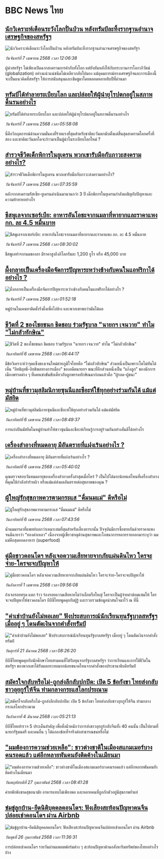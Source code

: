 # BBC News ไทย## [นักวิเคราะห์เตือนระวังโลกปั่นป่วน หลังทรัมป์ละทิ้งรากฐานอำนาจเศรษฐกิจของสหรัฐฯ](https://www.bbc.com/thai/articles/c62zklvld51o?at_campaign=githubrss)![นักวิเคราะห์เตือนระวังโลกปั่นป่วน หลังทรัมป์ละทิ้งรากฐานอำนาจเศรษฐกิจของสหรัฐฯ](https://ichef.bbci.co.uk/ace/standard/240/cpsprodpb/b4ca/live/a49bb760-13a7-11f0-8c3e-ab5924cb0c94.jpg)_วันจันทร์ที่ 7 เมษายน 2568 เวลา 12:06:38_ผู้นำสหรัฐฯ ไม่เพียงเปิดฉากสงครามการค้ากับทั้งโลก แต่ยังหันหลังให้กับกระบวนการโลกาภิวัตน์ (globalization) อย่างแน่วแน่ชนิดไม่เหลียวกลับไปมอง แม้อุดมการณ์ทางเศรษฐกิจและการเมืองนี้ จะเป็นแนวคิดที่สหรัฐฯ ให้การสนับสนุนและเชิดชูมาโดยตลอดหลายสิบปีที่ผ่านมา## [ทรัมป์ได้ทำลายระเบียบโลก และปล่อยให้ผู้นำยุโรปตกอยู่ในสภาพดิ้นรนอย่างไร](https://www.bbc.com/thai/articles/cvge2p557n3o?at_campaign=githubrss)![ทรัมป์ได้ทำลายระเบียบโลก และปล่อยให้ผู้นำยุโรปตกอยู่ในสภาพดิ้นรนอย่างไร](https://ichef.bbci.co.uk/ace/standard/240/cpsprodpb/6eaa/live/f7e353e0-098b-11f0-97d3-37df2b293ed1.png)_วันจันทร์ที่ 7 เมษายน 2568 เวลา 05:58:08_นี่คือวิกฤตการณ์ด้านความมั่นคงที่ร้ายแรงที่สุดสำหรับชาติตะวันตกนับตั้งแต่สิ้นสุดสงครามโลกครั้งที่สอง และชาติตะวันตกใดจะก้าวมาเป็นผู้นำในระเบียบโลกใหม่ ?## [สำรวจชีวิตเด็กพิการในยูเครน พวกเขารับมือกับภาวะสงครามอย่างไร?](https://www.bbc.com/thai/articles/c4g731yzze0o?at_campaign=githubrss)![สำรวจชีวิตเด็กพิการในยูเครน พวกเขารับมือกับภาวะสงครามอย่างไร?](https://ichef.bbci.co.uk/ace/standard/240/cpsprodpb/4004/live/51444190-0f0b-11f0-8926-611e8cb1ab81.jpg)_วันจันทร์ที่ 7 เมษายน 2568 เวลา 07:35:59_หลังจากสงครามรัสเซีย-ยูเครนดำเนินมานานกว่า 3 ปี เด็กพิการในยุเครนกำลังเผชิญกับปัญหาและความท้าทายอย่างไร## [ชีสพูเลจากเซอร์เบีย: อาหารอันโอชะจากนมลาที่หายากและราคาแพง กก. ละ 4.5 หมื่นบาท ](https://www.bbc.com/thai/articles/cp91x9nykd8o?at_campaign=githubrss)![ชีสพูเลจากเซอร์เบีย: อาหารอันโอชะจากนมลาที่หายากและราคาแพง กก. ละ 4.5 หมื่นบาท ](https://ichef.bbci.co.uk/ace/standard/240/cpsprodpb/5e67/live/cacd8da0-fa93-11ef-9e61-71ee71f26eb1.jpg)_วันจันทร์ที่ 7 เมษายน 2568 เวลา 08:30:02_ชีสพูเลทำจากนมของลา มีราคาสูงถึงกิโลกรัมละ 1,200 ยูโร หรือ 45,000 บาท## [ผึ้งกลายเป็นเครื่องมือจัดการปัญหาระหว่างช้างกับคนในแอฟริกาได้อย่างไร ?](https://www.bbc.com/thai/articles/cj68z3n3wlno?at_campaign=githubrss)![ผึ้งกลายเป็นเครื่องมือจัดการปัญหาระหว่างช้างกับคนในแอฟริกาได้อย่างไร ?](https://ichef.bbci.co.uk/ace/standard/240/cpsprodpb/49ef/live/8521e760-11e5-11f0-ac9f-c37d6fd89579.jpg)_วันจันทร์ที่ 7 เมษายน 2568 เวลา 01:52:18_หมู่บ้านในเคนยาติดตั้งรังผึ้งเพื่อไล่ช้าง และพวกเขาพบว่ามันได้ผล## [ชีวิตที่ 2 ของไชยชนก ชิดชอบ ร่วมรัฐบาล "นายกฯ เจนวาย" ทำไม "ไม่กลัวทักษิณ"](https://www.bbc.com/thai/articles/c9w85yr8g0eo?at_campaign=githubrss)![ชีวิตที่ 2 ของไชยชนก ชิดชอบ ร่วมรัฐบาล "นายกฯ เจนวาย" ทำไม "ไม่กลัวทักษิณ"](https://ichef.bbci.co.uk/ace/standard/240/cpsprodpb/f91e/live/73a3ee80-12b1-11f0-8e04-51770ccd4119.jpg)_วันอาทิตย์ที่ 6 เมษายน 2568 เวลา 06:44:17_มีข้อวิเคราะห์ว่าจุดแข็งของเจนใหม่ค่ายภูมิใจไทยคือ “ไม่กลัวทักษิณ” ส่วนหนึ่งเป็นเพราะโตไม่ทันได้เห็น “อิทธิฤทธิ์-อิทธิพลทางการเมือง” ของอดีตนายกฯ ขณะที่อีกส่วนหนึ่งเป็น “แก๊งลูก” ของนักการเมืองพรรคต่าง ๆ ที่เคยแข่งขันขับเคี่ยวกับลูกพรรคทักษิณมาก่อนแล้วคือ “ผู้รอด-ผู้ชนะ”## [หมู่บ้านที่ชาวมุสลิมนิกายซุนนีและชีอะห์ใช้ทุกอย่างร่วมกันได้ แม้แต่มัสยิด](https://www.bbc.com/thai/articles/ce82nyz6l7xo?at_campaign=githubrss)![หมู่บ้านที่ชาวมุสลิมนิกายซุนนีและชีอะห์ใช้ทุกอย่างร่วมกันได้ แม้แต่มัสยิด](https://ichef.bbci.co.uk/ace/standard/240/cpsprodpb/77e4/live/cbc799e0-098d-11f0-88b7-5556e7b55c5e.png)_วันอาทิตย์ที่ 6 เมษายน 2568 เวลา 08:49:37_การแบ่งปันมัสยิดในหมู่บ้านทำให้ชาวซุนนีและชีอะห์เรียนรู้การอยู่ร่วมกันอย่างสันติได้อย่างไร## [เครื่องสำอางที่หมดอายุ มีอันตรายที่แฝงเร้นอย่างไร ?](https://www.bbc.com/thai/articles/cly8ld5g79xo?at_campaign=githubrss)![เครื่องสำอางที่หมดอายุ มีอันตรายที่แฝงเร้นอย่างไร ?](https://ichef.bbci.co.uk/ace/standard/240/cpsprodpb/b2e6/live/1b07f930-0ecc-11f0-ba12-8d27eb561761.jpg)_วันอาทิตย์ที่ 6 เมษายน 2568 เวลา 05:40:02_คุณตรวจสอบวันหมดอายุของเครื่องสำอางครั้งล่าสุดเมื่อไหร่ ? เป็นไปได้มากน้อยแค่ไหนที่เครื่องสำอางที่คุณใช้กำลังทำร้ายผิว หรือแม้แต่ส่งผลอันตรายต่อสุขภาพของคุณ ?## [ผู้ใหญ่รักสุขภาพควรตามกระแส "ดื่มนมแม่" ดีหรือไม่](https://www.bbc.com/thai/articles/cdrgd4y81gxo?at_campaign=githubrss)![ผู้ใหญ่รักสุขภาพควรตามกระแส "ดื่มนมแม่" ดีหรือไม่](https://ichef.bbci.co.uk/ace/standard/240/cpsprodpb/cd3b/live/457bc910-12bb-11f0-99ce-6962528d8ae7.jpg)_วันอาทิตย์ที่ 6 เมษายน 2568 เวลา 07:43:56_น้ำนมมารดาที่แพทย์บอกว่าเหมาะสมที่สุดสำหรับเลี้ยงทารกนั้น ปัจจุบันมีการซื้อขายกันด้วยราคาแพง จนมีฉายาว่า “ทองคำเหลว” เนื่องจากผู้เชี่ยวชาญด้านสุขภาพและโภชนาการหลายรายออกมาระบุว่า นมแม่คือสุดยอดอาหาร (superfood)## [คู่มือชาวคอนโดฯ หลังเจอความเสียหายจากภัยแผ่นดินไหว ใครจะจ่าย-ใครจะจบปัญหาให้](https://www.bbc.com/thai/articles/c807rxp8lxpo?at_campaign=githubrss)![คู่มือชาวคอนโดฯ หลังเจอความเสียหายจากภัยแผ่นดินไหว ใครจะจ่าย-ใครจะจบปัญหาให้](https://ichef.bbci.co.uk/ace/standard/240/cpsprodpb/3cdd/live/100dc880-0edf-11f0-b234-07dc7691c360.jpg)_วันอังคารที่ 1 เมษายน 2568 เวลา 09:56:08_ถ้าเจอรอยทรุด แตก ร้าว ร่องรอยความเสียหายไม่ว่าเล็กหรือใหญ่ ใครจะเป็นผู้จ่ายค่าซ่อมแซมให้ ใครจะจบปัญหาให้ชาวคอนโดฯ บีบีซีไทยพูดคุยกับผู้รู้ และรวบรวมข้อมูลน่าสนใจมาไว้ ณ ที่นี้## ["ค่าเช่าบ้านยังไม่พอเลย" ฟังประสบการณ์นักเรียนทุนรัฐบาลสหรัฐฯ เมื่ออยู่ ๆ โดนตัดเงินจากคำสั่งทรัมป์](https://www.bbc.com/thai/articles/cewkjr8yny8o?at_campaign=githubrss)!["ค่าเช่าบ้านยังไม่พอเลย" ฟังประสบการณ์นักเรียนทุนรัฐบาลสหรัฐฯ เมื่ออยู่ ๆ โดนตัดเงินจากคำสั่งทรัมป์](https://ichef.bbci.co.uk/ace/standard/240/cpsprodpb/8497/live/99a530e0-066c-11f0-88b7-5556e7b55c5e.jpg)_วันศุกร์ที่ 21 มีนาคม 2568 เวลา 08:26:20_บีบีซีไทยพูดคุยกับนักศึกษาไทยสามคนที่ได้รับทุนจากรัฐบาลสหรัฐฯ ว่าการเรียนและการใช้ชีวิตในสหรัฐฯ ของพวกเขาได้รับผลกระทบมากน้อยขนาดไหนจากคำสั่งของประธานาธิบดีทรัมป์## [สมัครใจกลับหรือไม่-ถูกส่งลึกลับปกปิด: เปิด 5 ข้อกังขา ไทยส่งกลับชาวอุยกูร์ให้จีน ท่ามกลางกระแสโลกประณาม](https://www.bbc.com/thai/articles/cj677j4r6jno?at_campaign=githubrss)![สมัครใจกลับหรือไม่-ถูกส่งลึกลับปกปิด: เปิด 5 ข้อกังขา ไทยส่งกลับชาวอุยกูร์ให้จีน ท่ามกลางกระแสโลกประณาม](https://ichef.bbci.co.uk/ace/standard/240/cpsprodpb/b503/live/bfb85050-f5c3-11ef-97ab-abb74cabf06c.jpg)_วันอังคารที่ 4 มีนาคม 2568 เวลา 05:21:13_บีบีซีไทยสำรวจ 5 ประเด็นสำคัญ เพื่อชั่งน้ำหนักว่าการส่งชาวอุยกูร์กลับจีนทั้ง 40 คนนั้น เป็นไปตามที่นายกรัฐมนตรี และคนอื่น ๆ ได้แถลงข้อเท็จจริงต่อสาธารณชนหรือไม่## ["ผมต้องการความช่วยเหลือ": ชาวต่างชาติในเมืองสแกมเมอร์บางคนรอดแล้ว แต่อีกหลายพันคนยังติดค้างในเมียนมา](https://www.bbc.com/thai/articles/cdx229ek55qo?at_campaign=githubrss)!["ผมต้องการความช่วยเหลือ": ชาวต่างชาติในเมืองสแกมเมอร์บางคนรอดแล้ว แต่อีกหลายพันคนยังติดค้างในเมียนมา](https://ichef.bbci.co.uk/ace/standard/240/cpsprodpb/cac7/live/60c82030-f4b9-11ef-9e61-71ee71f26eb1.jpg)_วันพฤหัสบดีที่ 27 กุมภาพันธ์ 2568 เวลา 08:41:28_ค่ายพักพิงขาดสุขอนามัย อาหารแทบไม่เพียงพอ และหลายคนที่ถูกกักตัวอยู่มีสุขภาพย่ำแย่## [ข่มขู่ลูกบ้าน-ยึดนิติบุคคลคอนโดฯ: ฟังเสียงสะท้อนปัญหาคนจีนปล่อยเช่าคอนโดฯ ผ่าน Airbnb](https://www.bbc.com/thai/articles/c5y920wzjvxo?at_campaign=githubrss)![ข่มขู่ลูกบ้าน-ยึดนิติบุคคลคอนโดฯ: ฟังเสียงสะท้อนปัญหาคนจีนปล่อยเช่าคอนโดฯ ผ่าน Airbnb](https://ichef.bbci.co.uk/ace/standard/240/cpsprodpb/a700/live/73f34de0-f42f-11ef-896e-d7e7fb1719a4.jpg)_วันพุธที่ 26 กุมภาพันธ์ 2568 เวลา 11:36:31_การปล่อยเช่าคอนโดฯ รายวันผ่านแพลตฟอร์มต่าง ๆ สะท้อนปัญหาด้านอสังหาริมทรัพย์ของไทยอย่างไรบ้าง